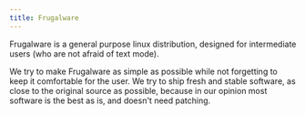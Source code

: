 ```yaml
---
title: Frugalware
---
```



Frugalware is a general purpose linux distribution, designed for intermediate users (who are not afraid of text mode).

We try to make Frugalware as simple as possible while not forgetting to keep it comfortable for the user. We try to ship fresh and stable software, as close to the original source as possible, because in our opinion most software is the best as is, and doesn't need patching.
